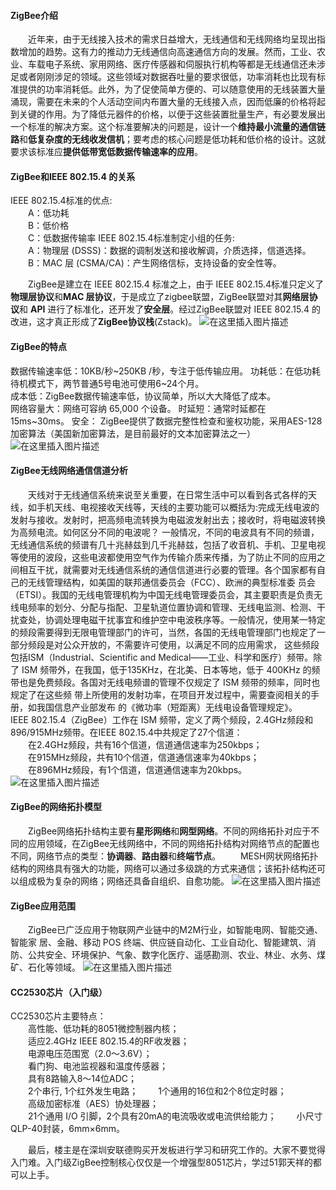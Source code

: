 #### ZigBee介绍
&emsp;&emsp;近年来，由于无线接入技术的需求日益增大，无线通信和无线网络均呈现出指数增加的趋势。这有力的推动力无线通信向高速通信方向的发展。然而，工业、农业、车载电子系统、家用网络、医疗传感器和伺服执行机构等都是无线通信还未涉足或者刚刚涉足的领域。这些领域对数据吞吐量的要求很低，功率消耗也比现有标准提供的功率消耗低。此外，为了促使简单方便的、可以随意使用的无线装置大量涌现，需要在未来的个人活动空间内布置大量的无线接入点，因而低廉的价格将起到关键的作用。为了降低元器件的价格，以便于这些装置批量生产，有必要发展出一个标准的解决方案。这个标准要解决的问题是，设计一个**维持最小流量的通信链路**和**低复杂度的无线收发信机**；要考虑的核心问题是低功耗和低价格的设计。这就要求该标准应**提供低带宽低数据传输速率的应用**。 
#### ZigBee和IEEE 802.15.4 的关系
IEEE 802.15.4标准的优点:     
&emsp;&emsp;A：低功耗        
&emsp;&emsp;B：低价格        
&emsp;&emsp;C：低数据传输率 
IEEE 802.15.4标准制定小组的任务:        
&emsp;&emsp;A：物理层 (DSSS)：数据的调制发送和接收解调，介质选择，信道选择。        
&emsp;&emsp;B：MAC 层 (CSMA/CA)：产生网络信标，支持设备的安全性等。
 
&emsp;&emsp;ZigBee是建立在 IEEE 802.15.4 标准之上，由于 IEEE 802.15.4标准只定义了**物理层协议**和**MAC 层协议**，于是成立了zigbee联盟，ZigBee联盟对其**网络层协议**和 **API** 进行了标准化，还开发了**安全层**。经过ZigBee联盟对 IEEE 802.15.4 的改进，这才真正形成了**ZigBee协议栈**(Zstack)。
![在这里插入图片描述](https://img-blog.csdnimg.cn/20190320005944866.png?x-oss-process=image/watermark,type_ZmFuZ3poZW5naGVpdGk,shadow_10,text_aHR0cHM6Ly9ibG9nLmNzZG4ubmV0L3dlaXhpbl80MTg5MDk3MQ==,size_10,color_FFFFFF,t_70)
#### ZigBee的特点
数据传输速率低：10KB/秒~250KB /秒，专注于低传输应用。
功耗低：在低功耗待机模式下，两节普通5号电池可使用6~24个月。  
成本低：ZigBee数据传输速率低，协议简单，所以大大降低了成本。  
网络容量大：网络可容纳 65,000 个设备。 
时延短：通常时延都在 15ms~30ms。 
安全： ZigBee提供了数据完整性检查和鉴权功能，采用AES-128加密算法（美国新加密算法，是目前最好的文本加密算法之一） 
![在这里插入图片描述](https://img-blog.csdnimg.cn/20190320005916693.png?x-oss-process=image/watermark,type_ZmFuZ3poZW5naGVpdGk,shadow_10,text_aHR0cHM6Ly9ibG9nLmNzZG4ubmV0L3dlaXhpbl80MTg5MDk3MQ==,size_12,color_FFFFFF,t_70)
#### ZigBee无线网络通信信道分析 
&emsp;&emsp;天线对于无线通信系统来说至关重要，在日常生活中可以看到各式各样的天线，如手机天线、电视接收天线等，天线的主要功能可以概括为:完成无线电波的发射与接收。发射时，把高频电流转换为电磁波发射出去；接收时，将电磁波转换为高频电流。如何区分不同的电波呢？ 一般情况，不同的电波具有不同的频谱，无线通信系统的频谱有几十兆赫兹到几千兆赫兹，包括了收音机、手机、卫星电视等使用的波段，这些电波都使用空气作为传输介质来传播，为了防止不同的应用之间相互干扰，就需要对无线通信系统的通信信道进行必要的管理。各个国家都有自己的无线管理结构，如美国的联邦通信委员会（FCC）、欧洲的典型标准委 员会（ETSI）。我国的无线电管理机构为中国无线电管理委员会，其主要职责是负责无线电频率的划分、分配与指配、卫星轨道位置协调和管理、无线电监测、检测、干扰查处，协调处理电磁干扰事宜和维护空中电波秩序等。一般情况，使用某一特定的频段需要得到无限电管理部门的许可，当然，各国的无线电管理部门也规定了一部分频段是对公众开放的，不需要许可使用，以满足不同的应用需求， 这些频段包括ISM（Industrial、Scientific and Medical——工业、科学和医疗）频带。除了 ISM 频带外，在我国，低于135KHz，在北美、日本等地，低于 400KHz 的频带也是免费频段。各国对无线电频谱的管理不仅规定了 ISM 频带的频率，同时也规定了在这些频 带上所使用的发射功率，在项目开发过程中，需要查阅相关的手册，如我国信息产业部发布 的《微功率（短距离）无线电设备管理规定》。 
&emsp;&emsp;IEEE 802.15.4（ZigBee）工作在 ISM 频带，定义了两个频段，2.4GHz频段和896/915MHz频带。在IEEE 802.15.4中共规定了27个信道：  
&emsp;&emsp;在2.4GHz频段，共有16个信道，信道通信速率为250kbps；  
&emsp;&emsp;在915MHz频段，共有10个信道，信道通信速率为40kbps；  
&emsp;&emsp;在896MHz频段，有1个信道，信道通信速率为20kbps。
![在这里插入图片描述](https://img-blog.csdnimg.cn/20190320092443717.png?x-oss-process=image/watermark,type_ZmFuZ3poZW5naGVpdGk,shadow_10,text_aHR0cHM6Ly9ibG9nLmNzZG4ubmV0L3dlaXhpbl80MTg5MDk3MQ==,size_16,color_FFFFFF,t_70)
 #### ZigBee的网络拓扑模型 
 
 &emsp;&emsp;ZigBee网络拓扑结构主要有**星形网络**和**网型网络**。不同的网络拓扑对应于不同的应用领域，在ZigBee无线网络中，不同的网络拓扑结构对网络节点的配置也不同，网络节点的类型：**协调器**、**路由器**和**终端节点**。
 &emsp;&emsp;MESH网状网络拓扑结构的网络具有强大的功能，网络可以通过多级跳的方式来通信；该拓扑结构还可以组成极为复杂的网络；网络还具备自组织、自愈功能。 
 ![在这里插入图片描述](https://img-blog.csdnimg.cn/20190320092540786.png?x-oss-process=image/watermark,type_ZmFuZ3poZW5naGVpdGk,shadow_10,text_aHR0cHM6Ly9ibG9nLmNzZG4ubmV0L3dlaXhpbl80MTg5MDk3MQ==,size_16,color_FFFFFF,t_70)
#### ZigBee应用范围 
&emsp;&emsp;ZigBee已广泛应用于物联网产业链中的M2M行业，如智能电网、智能交通、智能家 居、金融、移动 POS 终端、供应链自动化、工业自动化、智能建筑、消防、公共安全、环境保护、气象、数字化医疗、遥感勘测、农业、林业、水务、煤矿、石化等领域。 
![在这里插入图片描述](https://img-blog.csdnimg.cn/20190320092818928.png?x-oss-process=image/watermark,type_ZmFuZ3poZW5naGVpdGk,shadow_10,text_aHR0cHM6Ly9ibG9nLmNzZG4ubmV0L3dlaXhpbl80MTg5MDk3MQ==,size_16,color_FFFFFF,t_70)
#### CC2530芯片（入门级）
CC2530芯片主要特点：  
&emsp;&emsp;高性能、低功耗的8051微控制器内核；  
&emsp;&emsp;适应2.4GHz IEEE 802.15.4的RF收发器；  
&emsp;&emsp;电源电压范围宽（2.0～3.6V）；  
&emsp;&emsp;看门狗、电池监视器和温度传感器；  
&emsp;&emsp;具有8路输入8～14位ADC；  
&emsp;&emsp;2个串行, 1个红外发生电路； 
&emsp;&emsp;1个通用的16位和2个8位定时器；  
&emsp;&emsp;高级加密标准（AES）协处理器；  
&emsp;&emsp;21个通用 I/O 引脚，2个具有20mA的电流吸收或电流供给能力； 
&emsp;&emsp;小尺寸QLP-40封装，6mm×6mm。 

&emsp;&emsp;最后，楼主是在深圳安联德购买开发板进行学习和研究工作的。大家不要觉得入门难。入门级ZigBee控制核心仅仅是一个增强型8051芯片，学过51郭天祥的都可以上手。
